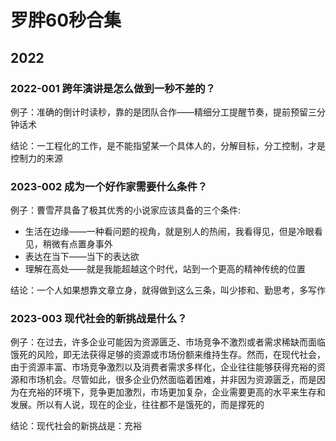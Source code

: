 # 罗胖60秒合集

## 2022

### 2022-001 跨年演讲是怎么做到一秒不差的？

例子：准确的倒计时读秒，靠的是团队合作——精细分工提醒节奏，提前预留三分钟话术

结论：一工程化的工作，是不能指望某一个具体人的，分解目标，分工控制，才是控制力的来源

### 2023-002 成为一个好作家需要什么条件？

例子：曹雪芹具备了极其优秀的小说家应该具备的三个条件:

* 生活在边缘——一种看问题的视角，就是别人的热闹，我看得见，但是冷眼看见，稍微有点置身事外
* 表达在当下——当下的表达欲
* 理解在高处——就是我能超越这个时代，站到一个更高的精神传统的位置

结论：一个人如果想靠文章立身，就得做到这么三条，叫少掺和、勤思考，多写作

### 2023-003 现代社会的新挑战是什么？

例子：在过去，许多企业可能因为资源匮乏、市场竞争不激烈或者需求稀缺而面临饿死的风险，即无法获得足够的资源或市场份额来维持生存。然而，在现代社会，由于资源丰富、市场竞争激烈以及消费者需求多样化，企业往往能够获得充裕的资源和市场机会。尽管如此，很多企业仍然面临着困难，并非因为资源匮乏，而是因为在充裕的环境下，竞争更加激烈，市场更加复杂，企业需要更高的水平来生存和发展。所以有人说，现在的企业，往往都不是饿死的，而是撑死的

结论：现代社会的新挑战是：充裕
